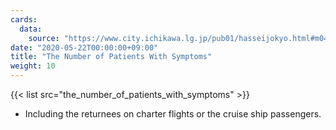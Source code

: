 ```yaml
---
cards:
  data:
    source: "https://www.city.ichikawa.lg.jp/pub01/hasseijokyo.html#m04"
date: "2020-05-22T00:00:00+09:00"
title: "The Number of Patients With Symptoms"
weight: 10
---
```


{{< list src="the_number_of_patients_with_symptoms" >}}

- Including the returnees on charter flights or the cruise ship passengers.
